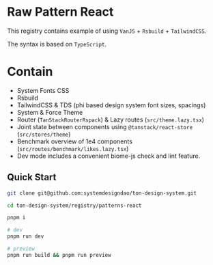 # Raw Pattern React

This registry contains example of using `VanJS` + `Rsbuild` + `TailwindCSS`.

The syntax is based on `TypeScript`.

# Contain

- System Fonts CSS
- Rsbuild
- TailwindCSS & TDS (phi based design system font sizes, spacings)
- System & Force Theme
- Router (`TanStackRouterRspack`) & Lazy routes (`src/theme.lazy.tsx`)
- Joint state between components using `@tanstack/react-store` (`src/stores/theme`)
- Benchmark overview of 1e4 components (`src/routes/benchmark/likes.lazy.tsx`)
- Dev mode includes a convenient biome-js check and lint feature.

## Quick Start

```bash
git clone git@github.com:systemdesigndao/ton-design-system.git

cd ton-design-system/registry/patterns-react

pnpm i

# dev
pnpm run dev

# preview
pnpm run build && pnpm run preview 
```